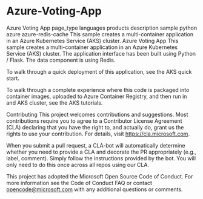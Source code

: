 # Azure-Voting-App
Azure Voting App
page_type	languages	products	description
sample
python
azure
azure-redis-cache
This sample creates a multi-container application in an Azure Kubernetes Service (AKS) cluster.
Azure Voting App
This sample creates a multi-container application in an Azure Kubernetes Service (AKS) cluster. The application interface has been built using Python / Flask. The data component is using Redis.

To walk through a quick deployment of this application, see the AKS quick start.

To walk through a complete experience where this code is packaged into container images, uploaded to Azure Container Registry, and then run in and AKS cluster, see the AKS tutorials.

Contributing
This project welcomes contributions and suggestions. Most contributions require you to agree to a Contributor License Agreement (CLA) declaring that you have the right to, and actually do, grant us the rights to use your contribution. For details, visit https://cla.microsoft.com.

When you submit a pull request, a CLA-bot will automatically determine whether you need to provide a CLA and decorate the PR appropriately (e.g., label, comment). Simply follow the instructions provided by the bot. You will only need to do this once across all repos using our CLA.

This project has adopted the Microsoft Open Source Code of Conduct. For more information see the Code of Conduct FAQ or contact opencode@microsoft.com with any additional questions or comments.

